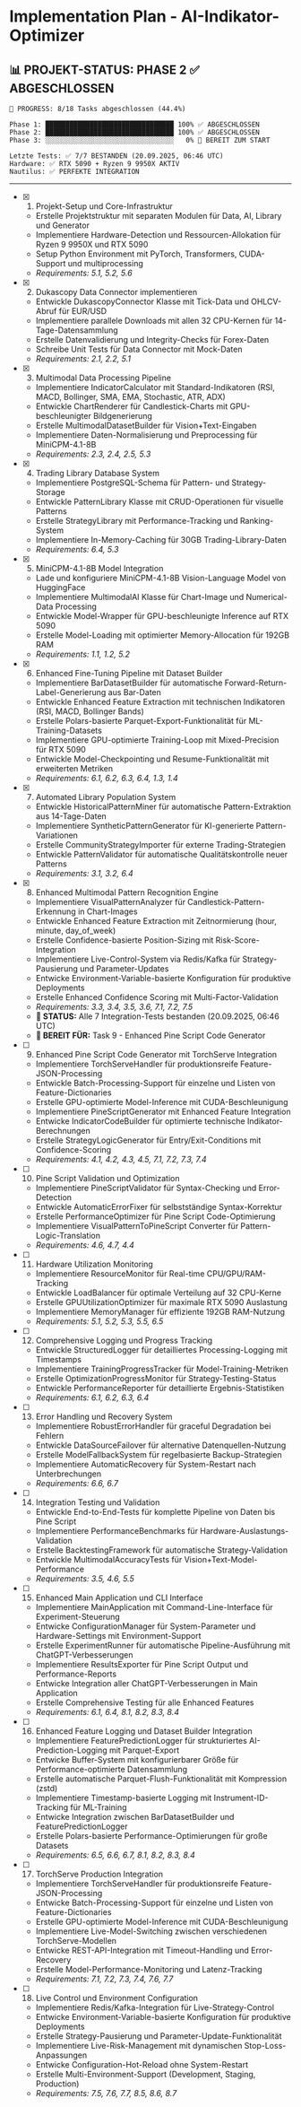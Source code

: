 # Implementation Plan - AI-Indikator-Optimizer

## 📊 **PROJEKT-STATUS: PHASE 2 ✅ ABGESCHLOSSEN**

```
🎯 PROGRESS: 8/18 Tasks abgeschlossen (44.4%)

Phase 1: ████████████████████████████████ 100% ✅ ABGESCHLOSSEN
Phase 2: ████████████████████████████████ 100% ✅ ABGESCHLOSSEN  
Phase 3: ░░░░░░░░░░░░░░░░░░░░░░░░░░░░░░░░   0% 🎯 BEREIT ZUM START

Letzte Tests: ✅ 7/7 BESTANDEN (20.09.2025, 06:46 UTC)
Hardware: ✅ RTX 5090 + Ryzen 9 9950X AKTIV
Nautilus: ✅ PERFEKTE INTEGRATION
```

---

- [x] 1. Projekt-Setup und Core-Infrastruktur
  - Erstelle Projektstruktur mit separaten Modulen für Data, AI, Library und Generator
  - Implementiere Hardware-Detection und Ressourcen-Allokation für Ryzen 9 9950X und RTX 5090
  - Setup Python Environment mit PyTorch, Transformers, CUDA-Support und multiprocessing
  - _Requirements: 5.1, 5.2, 5.6_

- [x] 2. Dukascopy Data Connector implementieren
  - Entwickle DukascopyConnector Klasse mit Tick-Data und OHLCV-Abruf für EUR/USD
  - Implementiere parallele Downloads mit allen 32 CPU-Kernen für 14-Tage-Datensammlung
  - Erstelle Datenvalidierung und Integrity-Checks für Forex-Daten
  - Schreibe Unit Tests für Data Connector mit Mock-Daten
  - _Requirements: 2.1, 2.2, 5.1_

- [x] 3. Multimodal Data Processing Pipeline
  - Implementiere IndicatorCalculator mit Standard-Indikatoren (RSI, MACD, Bollinger, SMA, EMA, Stochastic, ATR, ADX)
  - Entwickle ChartRenderer für Candlestick-Charts mit GPU-beschleunigter Bildgenerierung
  - Erstelle MultimodalDatasetBuilder für Vision+Text-Eingaben
  - Implementiere Daten-Normalisierung und Preprocessing für MiniCPM-4.1-8B
  - _Requirements: 2.3, 2.4, 2.5, 5.3_

- [x] 4. Trading Library Database System
  - Implementiere PostgreSQL-Schema für Pattern- und Strategy-Storage
  - Entwickle PatternLibrary Klasse mit CRUD-Operationen für visuelle Patterns
  - Erstelle StrategyLibrary mit Performance-Tracking und Ranking-System
  - Implementiere In-Memory-Caching für 30GB Trading-Library-Daten
  - _Requirements: 6.4, 5.3_

- [x] 5. MiniCPM-4.1-8B Model Integration
  - Lade und konfiguriere MiniCPM-4.1-8B Vision-Language Model von HuggingFace
  - Implementiere MultimodalAI Klasse für Chart-Image und Numerical-Data Processing
  - Entwickle Model-Wrapper für GPU-beschleunigte Inference auf RTX 5090
  - Erstelle Model-Loading mit optimierter Memory-Allocation für 192GB RAM
  - _Requirements: 1.1, 1.2, 5.2_

- [x] 6. Enhanced Fine-Tuning Pipeline mit Dataset Builder
  - Implementiere BarDatasetBuilder für automatische Forward-Return-Label-Generierung aus Bar-Daten
  - Entwickle Enhanced Feature Extraction mit technischen Indikatoren (RSI, MACD, Bollinger Bands)
  - Erstelle Polars-basierte Parquet-Export-Funktionalität für ML-Training-Datasets
  - Implementiere GPU-optimierte Training-Loop mit Mixed-Precision für RTX 5090
  - Entwickle Model-Checkpointing und Resume-Funktionalität mit erweiterten Metriken
  - _Requirements: 6.1, 6.2, 6.3, 6.4, 1.3, 1.4_

- [x] 7. Automated Library Population System
  - Entwickle HistoricalPatternMiner für automatische Pattern-Extraktion aus 14-Tage-Daten
  - Implementiere SyntheticPatternGenerator für KI-generierte Pattern-Variationen
  - Erstelle CommunityStrategyImporter für externe Trading-Strategien
  - Entwickle PatternValidator für automatische Qualitätskontrolle neuer Patterns
  - _Requirements: 3.1, 3.2, 6.4_

- [x] 8. Enhanced Multimodal Pattern Recognition Engine
  - Implementiere VisualPatternAnalyzer für Candlestick-Pattern-Erkennung in Chart-Images
  - Entwickle Enhanced Feature Extraction mit Zeitnormierung (hour, minute, day_of_week)
  - Erstelle Confidence-basierte Position-Sizing mit Risk-Score-Integration
  - Implementiere Live-Control-System via Redis/Kafka für Strategy-Pausierung und Parameter-Updates
  - Entwicke Environment-Variable-basierte Konfiguration für produktive Deployments
  - Erstelle Enhanced Confidence Scoring mit Multi-Factor-Validation
  - _Requirements: 3.3, 3.4, 3.5, 3.6, 7.1, 7.2, 7.5_
  - **🎉 STATUS:** Alle 7 Integration-Tests bestanden (20.09.2025, 06:46 UTC)
  - **🚀 BEREIT FÜR:** Task 9 - Enhanced Pine Script Code Generator

- [ ] 9. Enhanced Pine Script Code Generator mit TorchServe Integration
  - Implementiere TorchServeHandler für produktionsreife Feature-JSON-Processing
  - Entwickle Batch-Processing-Support für einzelne und Listen von Feature-Dictionaries
  - Erstelle GPU-optimierte Model-Inference mit CUDA-Beschleunigung
  - Implementiere PineScriptGenerator mit Enhanced Feature Integration
  - Entwicke IndicatorCodeBuilder für optimierte technische Indikator-Berechnungen
  - Erstelle StrategyLogicGenerator für Entry/Exit-Conditions mit Confidence-Scoring
  - _Requirements: 4.1, 4.2, 4.3, 4.5, 7.1, 7.2, 7.3, 7.4_

- [ ] 10. Pine Script Validation und Optimization
  - Implementiere PineScriptValidator für Syntax-Checking und Error-Detection
  - Entwickle AutomaticErrorFixer für selbstständige Syntax-Korrektur
  - Erstelle PerformanceOptimizer für Pine Script Code-Optimierung
  - Implementiere VisualPatternToPineScript Converter für Pattern-Logic-Translation
  - _Requirements: 4.6, 4.7, 4.4_

- [ ] 11. Hardware Utilization Monitoring
  - Implementiere ResourceMonitor für Real-time CPU/GPU/RAM-Tracking
  - Entwickle LoadBalancer für optimale Verteilung auf 32 CPU-Kerne
  - Erstelle GPUUtilizationOptimizer für maximale RTX 5090 Auslastung
  - Implementiere MemoryManager für effiziente 192GB RAM-Nutzung
  - _Requirements: 5.1, 5.2, 5.3, 5.5, 6.5_

- [ ] 12. Comprehensive Logging und Progress Tracking
  - Entwickle StructuredLogger für detailliertes Processing-Logging mit Timestamps
  - Implementiere TrainingProgressTracker für Model-Training-Metriken
  - Erstelle OptimizationProgressMonitor für Strategy-Testing-Status
  - Entwickle PerformanceReporter für detaillierte Ergebnis-Statistiken
  - _Requirements: 6.1, 6.2, 6.3, 6.4_

- [ ] 13. Error Handling und Recovery System
  - Implementiere RobustErrorHandler für graceful Degradation bei Fehlern
  - Entwickle DataSourceFailover für alternative Datenquellen-Nutzung
  - Erstelle ModelFallbackSystem für regelbasierte Backup-Strategien
  - Implementiere AutomaticRecovery für System-Restart nach Unterbrechungen
  - _Requirements: 6.6, 6.7_

- [ ] 14. Integration Testing und Validation
  - Entwickle End-to-End-Tests für komplette Pipeline von Daten bis Pine Script
  - Implementiere PerformanceBenchmarks für Hardware-Auslastungs-Validation
  - Erstelle BacktestingFramework für automatische Strategy-Validation
  - Entwickle MultimodalAccuracyTests für Vision+Text-Model-Performance
  - _Requirements: 3.5, 4.6, 5.5_

- [ ] 15. Enhanced Main Application und CLI Interface
  - Implementiere MainApplication mit Command-Line-Interface für Experiment-Steuerung
  - Entwicke ConfigurationManager für System-Parameter und Hardware-Settings mit Environment-Support
  - Erstelle ExperimentRunner für automatische Pipeline-Ausführung mit ChatGPT-Verbesserungen
  - Implementiere ResultsExporter für Pine Script Output und Performance-Reports
  - Entwicke Integration aller ChatGPT-Verbesserungen in Main Application
  - Erstelle Comprehensive Testing für alle Enhanced Features
  - _Requirements: 6.1, 6.4, 8.1, 8.2, 8.3, 8.4_
- [ ] 16. Enhanced Feature Logging und Dataset Builder Integration
  - Implementiere FeaturePredictionLogger für strukturiertes AI-Prediction-Logging mit Parquet-Export
  - Entwicke Buffer-System mit konfigurierbarer Größe für Performance-optimierte Datensammlung
  - Erstelle automatische Parquet-Flush-Funktionalität mit Kompression (zstd)
  - Implementiere Timestamp-basierte Logging mit Instrument-ID-Tracking für ML-Training
  - Entwicke Integration zwischen BarDatasetBuilder und FeaturePredictionLogger
  - Erstelle Polars-basierte Performance-Optimierungen für große Datasets
  - _Requirements: 6.5, 6.6, 6.7, 8.1, 8.2, 8.3, 8.4_

- [ ] 17. TorchServe Production Integration
  - Implementiere TorchServeHandler für produktionsreife Feature-JSON-Processing
  - Entwicke Batch-Processing-Support für einzelne und Listen von Feature-Dictionaries
  - Erstelle GPU-optimierte Model-Inference mit CUDA-Beschleunigung
  - Implementiere Live-Model-Switching zwischen verschiedenen TorchServe-Modellen
  - Entwicke REST-API-Integration mit Timeout-Handling und Error-Recovery
  - Erstelle Model-Performance-Monitoring und Latenz-Tracking
  - _Requirements: 7.1, 7.2, 7.3, 7.4, 7.6, 7.7_

- [ ] 18. Live Control und Environment Configuration
  - Implementiere Redis/Kafka-Integration für Live-Strategy-Control
  - Entwicke Environment-Variable-basierte Konfiguration für produktive Deployments
  - Erstelle Strategy-Pausierung und Parameter-Update-Funktionalität
  - Implementiere Live-Risk-Management mit dynamischen Stop-Loss-Anpassungen
  - Entwicke Configuration-Hot-Reload ohne System-Restart
  - Erstelle Multi-Environment-Support (Development, Staging, Production)
  - _Requirements: 7.5, 7.6, 7.7, 8.5, 8.6, 8.7_